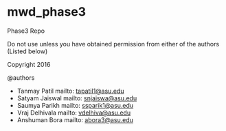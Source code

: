 # mwd_phase3
Phase3 Repo



Do not use unless you have obtained permission from either of the authors (Listed below)

Copyright 2016

@authors
- Tanmay Patil mailto: tapatil1@asu.edu
- Satyam Jaiswal mailto: snjaiswa@asu.edu
- Saumya Parikh mailto: ssparik1@asu.edu
- Vraj Delhivala mailto: vdelhiva@asu.edu
- Anshuman Bora mailto: abora3@asu.edu
